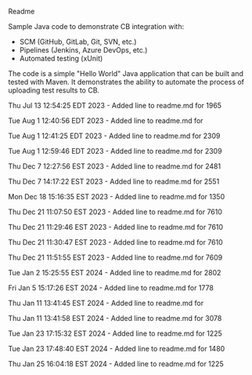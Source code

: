Readme

Sample Java code to demonstrate CB integration with:
- SCM (GitHub, GitLab, Git, SVN, etc.)
- Pipelines (Jenkins, Azure DevOps, etc.)
- Automated testing (xUnit)

The code is a simple "Hello World" Java application that can be built and 
tested with Maven. It demonstrates the ability to automate the process of
uploading test results to CB.



Thu Jul 13 12:54:25 EDT 2023 - Added line to readme.md for 1965

Tue Aug  1 12:40:56 EDT 2023 - Added line to readme.md for 

Tue Aug  1 12:41:25 EDT 2023 - Added line to readme.md for 2309

Tue Aug  1 12:59:46 EDT 2023 - Added line to readme.md for 2309

Thu Dec  7 12:27:56 EST 2023 - Added line to readme.md for 2481

Thu Dec  7 14:17:22 EST 2023 - Added line to readme.md for 2551

Mon Dec 18 15:16:35 EST 2023 - Added line to readme.md for 1350

Thu Dec 21 11:07:50 EST 2023 - Added line to readme.md for 7610

Thu Dec 21 11:29:46 EST 2023 - Added line to readme.md for 7610

Thu Dec 21 11:30:47 EST 2023 - Added line to readme.md for 7610

Thu Dec 21 11:51:55 EST 2023 - Added line to readme.md for 7609

Tue Jan  2 15:25:55 EST 2024 - Added line to readme.md for 2802

Fri Jan  5 15:17:26 EST 2024 - Added line to readme.md for 1778

Thu Jan 11 13:41:45 EST 2024 - Added line to readme.md for 

Thu Jan 11 13:41:58 EST 2024 - Added line to readme.md for 3078

Tue Jan 23 17:15:32 EST 2024 - Added line to readme.md for 1225

Tue Jan 23 17:48:40 EST 2024 - Added line to readme.md for 1480

Thu Jan 25 16:04:18 EST 2024 - Added line to readme.md for 1225
